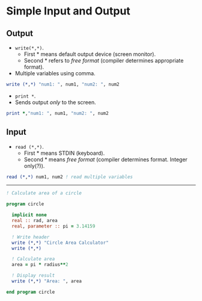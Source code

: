 <!--
  Author: NE- https://github.com/NE-
  Date: 2022 August 31
  Purpose: General Fortran (95/2003/2008) I/O Notes.
-->

# Simple Input and Output
## Output
- `write(*,*)`.
  - First \* means default output device (screen monitor).
  - Second \* refers to *free format* (compiler determines appropriate format).
- Multiple variables using comma.
```fortran
write (*,*) "num1: ", num1, "num2: ", num2
```
- `print *`.
- Sends output *only* to the screen.
```fortran
print *,"num1: ", num1, "num2: ", num2
```

## Input
- `read (*,*)`.
  - First \* means STDIN (keyboard).
  - Second \* means *free format* (compiler determines format. Integer only(?)).
```fortran
read (*,*) num1, num2 ! read multiple variables
```
---
``` fortran
! Calculate area of a circle

program circle

  implicit none
  real :: rad, area
  real, parameter :: pi = 3.14159

  ! Write header
  write (*,*) "Circle Area Calculator"
  write (*,*)

  ! Calculate area
  area = pi * radius**2

  ! Display result
  write (*,*) "Area: ", area

end program circle
```
